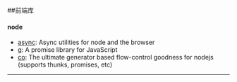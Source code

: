 ##前端库
#### node

* [async](https://github.com/caolan/async): Async utilities for node and the browser
* [q](https://github.com/kriskowal/q): A promise library for JavaScript
* [co](https://github.com/tj/co): The ultimate generator based flow-control goodness for nodejs (supports thunks, promises, etc)




***

